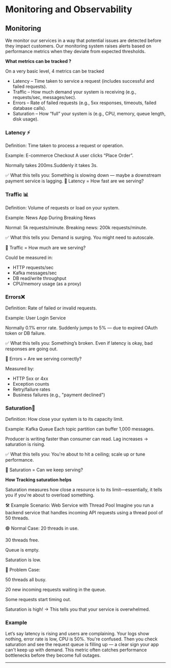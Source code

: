 # Monitoring and Observability


## Monitoring

We monitor our services in a way that potential issues are detected before they impact customers. 
Our monitoring system raises alerts based on performance metrics when they deviate from expected thresholds.

**What metrics can be tracked ?**

On a very basic level, 4 metrics can be tracked 

* Latency – Time taken to service a request (includes successful and failed requests).
* Traffic – How much demand your system is receiving (e.g., requests/sec, messages/sec).
* Errors – Rate of failed requests (e.g., 5xx responses, timeouts, failed database calls).
* Saturation – How “full” your system is (e.g., CPU, memory, queue length, disk usage).

### Latency ⚡
Definition: Time taken to process a request or operation.

Example: E-commerce Checkout
A user clicks “Place Order”.

Normally takes 200ms.Suddenly it takes 3s.

✅ What this tells you: Something is slowing down — maybe a downstream payment service is lagging.
📌 Latency = How fast are we serving?

### Traffic 📊
Definition: Volume of requests or load on your system.

Example: News App During Breaking News

Normal: 5k requests/minute.
Breaking news: 200k requests/minute.

✅ What this tells you: Demand is surging. You might need to autoscale.

📌 Traffic = How much are we serving?

Could be measured in:

* HTTP requests/sec
* Kafka messages/sec
* DB read/write throughput
* CPU/memory usage (as a proxy)

### Errors❌
Definition: Rate of failed or invalid requests.

Example: User Login Service

Normally 0.1% error rate.
Suddenly jumps to 5% — due to expired OAuth token or DB failure.

✅ What this tells you: Something’s broken. Even if latency is okay, bad responses are going out.

📌 Errors = Are we serving correctly?

Measured by:

* HTTP 5xx or 4xx
* Exception counts
* Retry/failure rates
* Business failures (e.g., "payment declined")

### Saturation🧯
Definition: How close your system is to its capacity limit.

Example: Kafka Queue
Each topic partition can buffer 1,000 messages.

Producer is writing faster than consumer can read.
Lag increases → saturation is rising.

✅ What this tells you: You're about to hit a ceiling; scale up or tune performance.

📌 Saturation = Can we keep serving?

**How Tracking saturation helps**

Saturation measures how close a resource is to its limit—essentially, it tells you if you're about to overload something.

🛠 Example Scenario: Web Service with Thread Pool
Imagine you run a backend service that handles incoming API requests using a thread pool of 50 threads.

🟢 Normal Case:
20 threads in use.

30 threads free.

Queue is empty.

Saturation is low.

🔴 Problem Case:

50 threads all busy.

20 new incoming requests waiting in the queue.

Some requests start timing out.

Saturation is high! → This tells you that your service is overwhelmed.

### Example

Let’s say latency is rising and users are complaining. Your logs show nothing, error rate is low, CPU is 50%. You're confused.
Then you check saturation and see the request queue is filling up — a clear sign your app can't keep up with demand.
This metric often catches performance bottlenecks before they become full outages.

---